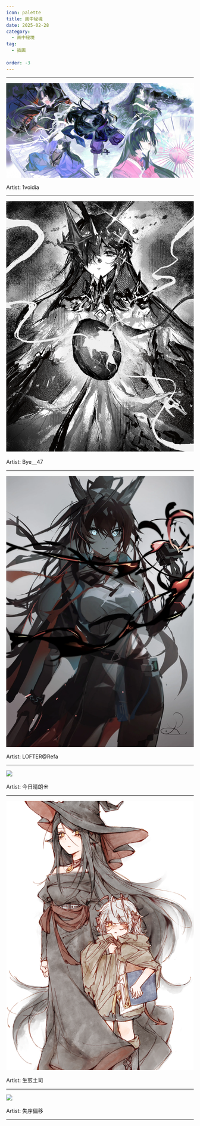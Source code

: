 ```yaml
---
icon: palette
title: 画中秘境
date: 2025-02-28
category:
  - 画中秘境
tag:
  - 插画

order: -3
---
```

<!-- more -->

---

![](./res/illustration/独立插（1voidia）.webp)

Artist: 1voidia

---

![](./res/illustration/独立插（Bye＿47）.webp)

Artist: Bye＿47

---


![](./res/illustration/独立插（LOFTER@Refa）.webp)

Artist: LOFTER@Refa

---


![](./res/illustration/独立插（今日晴朗☀️）.webp)

Artist: 今日晴朗☀️

---

![](./res/illustration/独立插（生煎土司）.webp)

Artist: 生煎土司

---

![](./res/illustration/独立插（失序偏移）.webp)

Artist: 失序偏移

---

<FakeAds />